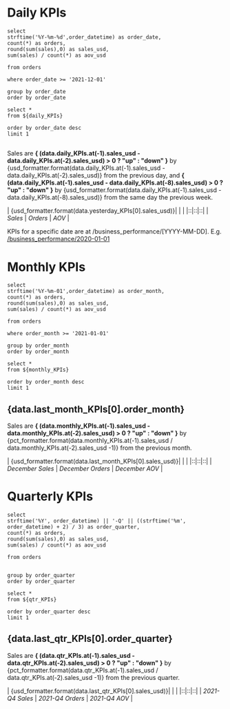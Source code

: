 # Daily KPIs


```daily_KPIs
select 
strftime('%Y-%m-%d',order_datetime) as order_date,
count(*) as orders,
round(sum(sales),0) as sales_usd,
sum(sales) / count(*) as aov_usd

from orders

where order_date >= '2021-12-01'

group by order_date
order by order_date

```

```yesterday_KPIs
select *
from ${daily_KPIs}

order by order_date desc
limit 1
```

## [<Value data={data.yesterday_KPIs}/>](/business_performance/2021-12-31)

Sales are **{ (data.daily_KPIs.at(-1).sales_usd - data.daily_KPIs.at(-2).sales_usd) > 0 ? "up" : "down" }** by {usd_formatter.format(data.daily_KPIs.at(-1).sales_usd - data.daily_KPIs.at(-2).sales_usd)} from the previous day, and **{ (data.daily_KPIs.at(-1).sales_usd - data.daily_KPIs.at(-8).sales_usd) > 0 ? "up" : "down" }** by {usd_formatter.format(data.daily_KPIs.at(-1).sales_usd - data.daily_KPIs.at(-8).sales_usd)} from the same day the previous week.

| {usd_formatter.format(data.yesterday_KPIs[0].sales_usd)}| <Value data={data.yesterday_KPIs} column='orders' /> | <Value data={data.yesterday_KPIs} column='aov_usd' /> |
|::|::|::|
| *Sales* | *Orders* | *AOV* |



<BarChart
    title='Daily sales, Last month'
    subtitle='USD'
    data={data.daily_KPIs}
    x=order_date
    y=sales_usd
/>


KPIs for a specific date are at /business_performance/[YYYY-MM-DD]. E.g. [/business_performance/2020-01-01](/business_performance/2020-01-01)


# Monthly KPIs


```monthly_KPIs
select 
strftime('%Y-%m-01',order_datetime) as order_month,
count(*) as orders,
round(sum(sales),0) as sales_usd,
sum(sales) / count(*) as aov_usd

from orders

where order_month >= '2021-01-01'

group by order_month
order by order_month

```

```last_month_KPIs
select *
from ${monthly_KPIs}

order by order_month desc
limit 1
```

## {data.last_month_KPIs[0].order_month}



Sales are **{ (data.monthly_KPIs.at(-1).sales_usd - data.monthly_KPIs.at(-2).sales_usd) > 0 ? "up" : "down" }** by {pct_formatter.format(data.monthly_KPIs.at(-1).sales_usd / data.monthly_KPIs.at(-2).sales_usd -1)} from the previous month.



| {usd_formatter.format(data.last_month_KPIs[0].sales_usd)}| <Value data={data.last_month_KPIs} column='orders' /> | <Value data={data.last_month_KPIs} column='aov_usd' /> |
|::|::|::|
| *December Sales* | *December Orders* | *December AOV* |




<AreaChart
    title='Monthly sales, Last 12 months'
    subtitle='USD'
    data={data.monthly_KPIs}
    x=order_month
    y=sales_usd
/>



# Quarterly KPIs

```qtr_KPIs
select 
strftime('%Y', order_datetime) || '-Q' || ((strftime('%m', order_datetime) + 2) / 3) as order_quarter,
count(*) as orders,
round(sum(sales),0) as sales_usd,
sum(sales) / count(*) as aov_usd

from orders


group by order_quarter
order by order_quarter

```

```last_qtr_KPIs
select *
from ${qtr_KPIs}

order by order_quarter desc
limit 1
```

## {data.last_qtr_KPIs[0].order_quarter}



Sales are **{ (data.qtr_KPIs.at(-1).sales_usd - data.qtr_KPIs.at(-2).sales_usd) > 0 ? "up" : "down" }** by {pct_formatter.format(data.qtr_KPIs.at(-1).sales_usd / data.qtr_KPIs.at(-2).sales_usd -1)} from the previous quarter.



| {usd_formatter.format(data.last_qtr_KPIs[0].sales_usd)}| <Value data={data.last_qtr_KPIs} column='orders' /> | <Value data={data.last_qtr_KPIs} column='aov_usd' /> |
|::|::|::|
| *2021-Q4 Sales* | *2021-Q4 Orders* | *2021-Q4 AOV* |




<LineChart
    title='Quarterly sales, 2019 - 2022'
    subtitle='USD'
    data={data.qtr_KPIs}
    x=order_quarter
    y=sales_usd
    sort=false
/>


<style>
    table {
        width: 100%;
        padding-bottom: 20px;
        
    }
    th {
        font-size: 32px;
    }
</style>



<script>

var usd_formatter = new Intl.NumberFormat('en-US', {
  style: 'currency',
  currency: 'USD',

  // These options are needed to round to whole numbers if that's what you want.
  minimumFractionDigits: 0, // (this suffices for whole numbers, but will print 2500.10 as $2,500.1)
  maximumFractionDigits: 0, // (causes 2500.99 to be printed as $2,501)
});

var pct_formatter = new Intl.NumberFormat('en-US', {
  style: 'percent',

  // These options are needed to round to whole numbers if that's what you want.
  minimumFractionDigits: 0, // (this suffices for whole numbers, but will print 2500.10 as $2,500.1)
  maximumFractionDigits: 0, // (causes 2500.99 to be printed as $2,501)
});

</script>